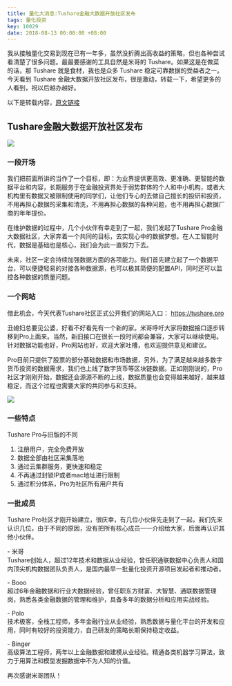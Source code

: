 ```yaml
---
title: 量化大消息:Tushare金融大数据开放社区发布
tags: 量化投资
key: 10029
date: 2018-08-13 00:08:00 +08:00
---
```


我从接触量化交易到现在已有一年多，虽然没折腾出高收益的策略，但也各种尝试看清楚了很多问题。最最要感谢的工具自然是米哥的 Tushare。如果这是在做菜的话，那 Tushare 就是食材，我也是众多 Tushare 稳定可靠数据的受益者之一。今天看到 Tushare 金融大数据开放社区发布，很是激动，转载一下，希望更多的人看到，祝以后越办越好。

以下是转载内容，[原文链接](https://mp.weixin.qq.com/s/k-4p3lVmsdHQRUnn1dnqEQ
)

<!--more-->

## Tushare金融大数据开放社区发布

![](http://k162.space/post_img/18-8-13/42126606.jpg)

### 一段开场

我们把前面所讲的当作了一个目标，即：为业界提供更高效、更准确、更智能的数据平台和内容，长期服务于在金融投资界处于弱势群体的个人和中小机构，或者大机构里有数据又被限制使用的同学们，让他们专心的去做自己擅长的投研和投资，不用再担心数据的采集和清洗，不用再担心数据的各种问题，也不用再担心数据厂商的年年提价。

在维护数据的过程中，几个小伙伴有幸走到了一起，我们发起了Tushare Pro金融大数据社区，大家奔着一个共同的目标，去实现心中的数据梦想。在人工智能时代，数据是基础也是核心，我们会为此一直努力下去。

未来，社区一定会持续加强数据方面的各项能力。我们首先建立起了一个数据平台，可以便捷轻易的对接各种数据源，也可以极其简便的配置API，同时还可以监控各种数据的质量问题。

### 一个网站

借此机会，今天代表Tushare社区正式公开我们的网站入口： https://tushare.pro

丑媳妇总要见公婆，好看不好看先有一个新的家。米哥呼吁大家将数据接口逐步转移到Pro上面来。当然，新旧接口在很长一段时间都会兼容，大家可以继续使用。针对数据功能也好，Pro网站也好，欢迎大家吐槽，也欢迎提供意见和建议。

Pro目前只提供了股票的部分基础数据和市场数据，另外，为了满足越来越多数字货币投资的数据需求，我们也上线了数字货币等区块链数据。正如刚刚说的，Pro社区才刚刚开始，数据还会源源不断的上线，数据质量也会变得越来越好，越来越稳定，而这个过程也需要大家的共同参与和支持。

![](http://k162.space/post_img/18-8-13/95630593.jpg)

### 一些特点

Tushare Pro与旧版的不同

1. 注册用户，完全免费开放
1. 数据全部由社区采集落地
1. 通过云集群服务，更快速和稳定
1. 不再通过封锁IP或者mac地址进行限制
1. 通过积分体系，Pro为社区所有用户共有

### 一批成员

Tushare Pro社区才刚开始建立，很庆幸，有几位小伙伴先走到了一起，我们先来认识几位，由于不同的原因，没有把所有核心成员一一介绍给大家，后面再认识其他小伙伴。

- 米哥  
Tushare创始人，超过12年技术和数据从业经验，曾任职通联数据中心负责人和国内顶尖机构数据团队负责人，是国内最早一批量化投资开源项目发起者和推动者。

- Booo  
超过6年金融数据和行业大数据经验，曾任职东方财富、大智慧、通联数据管理岗，熟悉各类金融数据的管理和维护，具备多年的数据分析和应用实战经验。

- Polo  
技术极客，全栈工程师，多年金融行业从业经验，熟悉数据与量化平台的开发和应用，同时有较好的投资能力，自己研发的策略长期保持稳定收益。

- Binger  
高级算法工程师，两年以上金融数据和建模从业经验。精通各类机器学习算法，致力于用算法和模型发掘数据中不为人知的价值。

再次感谢米哥团队！